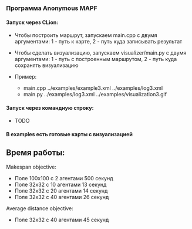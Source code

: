 ### Программа Anonymous MAPF
#### Запуск через CLion:
   
* Чтобы построить маршрут, запускаем main.cpp с двумя аргументами: 1 - путь к карте, 2 - путь куда записывать результат

* Чтобы сделать визуализацию, запускаем visualizer/main.py с двумя аргументами: 1 - путь с построенным маршрутом, 2 - путь куда сохранять визуализацию
* Пример:
  * main.cpp ../examples/example3.xml ../examples/log3.xml
  * main.py ../examples/log3.xml ../examples/visualization3.gif
#### Запуск через командную строку:
* TODO

#### В examples есть готовые карты с визуализацией

## Время работы:
Makespan objective:
 * Поле 100х100 с 2 агентами 500 секунд
 * Поле 32x32 с 10 агентами 13 секунд
 * Поле 32x32 с 20 агентами 14 секунд
 * Поле 32x32 с 40 агентами 26 секунд

Average distance objective:
 * Поле 32x32 с 40 агентами 45 секунд
